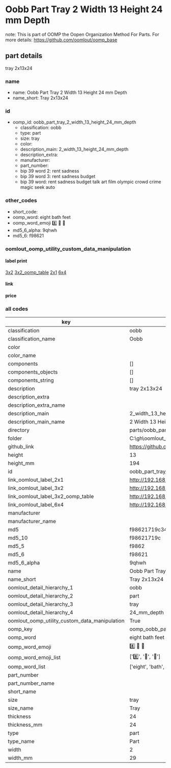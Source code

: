 # Oobb Part Tray 2 Width 13 Height 24 mm Depth  

note: This is part of OOMP the Oopen Organization Method For Parts. For more details: https://github.com/oomlout/oomp_base

##  part details
  



tray 2x13x24



### name
* name: Oobb Part Tray 2 Width 13 Height 24 mm Depth
* name_short: Tray 2x13x24 
### id
* oomp_id: oobb_part_tray_2_width_13_height_24_mm_depth
  * classification: oobb
  * type: part
  * size: tray
  * color: 
  * description_main: 2_width_13_height_24_mm_depth
  * description_extra: 
  * manufacturer: 
  * part_number: 
  * bip 39 word 2: rent sadness
  * bip 39 word 3: rent sadness budget
  * bip 39 word: rent sadness budget talk art film olympic crowd crime magic seek auto

### other_codes
* short_code: 
* oomp_word: eight bath feet
* oomp_word_emoji :eight: :bath: :feet:
* md5_6_alpha: 9qhwh
* md5_6: f98621






### oomlout_oomp_utility_custom_data_manipulation
#### label print
[3x2](http://192.168.1.245:1112/?label=oomp%209qhwh)
[3x2_oomp_table](http://192.168.1.108:1112/?label=oomp%209qhwh)
[2x1](http://192.168.1.242:1112/?label=oomp%209qhwh)
[6x4](http://192.168.1.55:1112/?label=oomp%209qhwh)    

#### link

                              

#### price







### all codes 
| key | value |  
| --- | --- |  
| classification | oobb |  
| classification_name | Oobb |  
| color |  |  
| color_name |  |  
| components | [] |  
| components_objects | [] |  
| components_string | [] |  
| description | tray 2x13x24 |  
| description_extra |  |  
| description_extra_name |  |  
| description_main | 2_width_13_height_24_mm_depth |  
| description_main_name | 2 Width 13 Height 24 mm Depth |  
| directory | parts/oobb_part_tray_2_width_13_height_24_mm_depth |  
| folder | C:\gh\oomlout_oobb_version_4_generated_parts\parts\oobb_part_tray_2_width_13_height_24_mm_depth |  
| github_link | https://github.com/oomlout/oomlout_oomp_part_src/tree/main/parts/oobb_part_tray_2_width_13_height_24_mm_depth |  
| height | 13 |  
| height_mm | 194 |  
| id | oobb_part_tray_2_width_13_height_24_mm_depth |  
| link_oomlout_label_2x1 | http://192.168.1.242:1112/?label=oomp%209qhwh |  
| link_oomlout_label_3x2 | http://192.168.1.245:1112/?label=oomp%209qhwh |  
| link_oomlout_label_3x2_oomp_table | http://192.168.1.108:1112/?label=oomp%209qhwh |  
| link_oomlout_label_6x4 | http://192.168.1.55:1112/?label=oomp%209qhwh |  
| manufacturer |  |  
| manufacturer_name |  |  
| md5 | f98621719c34534959066dd83b2f7db2 |  
| md5_10 | f98621719c |  
| md5_5 | f9862 |  
| md5_6 | f98621 |  
| md5_6_alpha | 9qhwh |  
| name | Oobb Part Tray 2 Width 13 Height 24 mm Depth |  
| name_short | Tray 2x13x24  |  
| oomlout_detail_hierarchy_1 | oobb |  
| oomlout_detail_hierarchy_2 | part |  
| oomlout_detail_hierarchy_3 | tray |  
| oomlout_detail_hierarchy_4 | 24_mm_depth |  
| oomlout_oomp_utility_custom_data_manipulation | True |  
| oomp_key | oomp_oobb_part_tray_2_width_13_height_24_mm_depth |  
| oomp_word | eight bath feet |  
| oomp_word_emoji | :eight: :bath: :feet: |  
| oomp_word_emoji_list | [':eight:', ':bath:', ':feet:'] |  
| oomp_word_list | ['eight', 'bath', 'feet'] |  
| part_number |  |  
| part_number_name |  |  
| short_name |  |  
| size | tray |  
| size_name | Tray |  
| thickness | 24 |  
| thickness_mm | 24 |  
| type | part |  
| type_name | Part |  
| width | 2 |  
| width_mm | 29 |  
